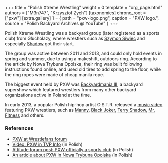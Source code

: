 +++
title = "Polish Xtreme Wrestling"
weight = 0
template = "org_page.html"
authors = ["M3n747", "Krzysztof Zych"]
[taxonomies]
chrono_root = ["pxw"]
[extra.gallery]
1 = { path = "pxw-logo.png", caption = "PXW logo.", source = "Polish Backyard Archives @ YouTube" }
+++

Polish Xtreme Wrestling was a backyard group (later registered as a sports club) from Głuchołazy, where wrestlers such as [Szymon Siwiec](@/w/szymon-siwiec.md) and especially [Shadow](@/w/shadow.md) got their start.

The group was active between 2011 and 2013, and could only hold events in spring and summer, due to using a makeshift, outdoors ring. According to the article by Nowa Trybuna Opolska, their ring was built following instructions found online, and used old tires to add spring to the floor, while the ring ropes were made of cheap manila rope.

The biggest event held by PXW was [Backyardmania III](@/e/pxw/2012-07-24-pxw-backyardmania-3.md), a backyard supershow which featured wrestlers from many other backyard organizations active in Poland at the time.

In early 2013, a popular Polish hip-hop artist O.S.T.R. released a [music video][ostry] featuring PXW wrestlers, such as [Manny](@/w/manny.md), [Black Joker](@/w/lider.md), [Terry Shadow](@/w/shadow.md), [Mr. Fitness](@/w/szymon-siwiec.md) and others.

### References

* [PXW at Wrestlefans forum](https://wrestlefans.pl/forum/viewforum.php?f=247)
* [Video: PXW in TVP Info](https://www.youtube.com/watch?v=gupd6EZHKTE) (in Polish)
* [Attitude forum post: PXW officially a sports club](https://forum.wrestling.pl/topic/29302-pxw-oficjalnie-klubem-sportowym/) (in Polish)
* [An article about PXW in Nowa Trybuna Opolska](https://nto.pl/wrestling-na-opolszczyznie-podworkowi-gladiatorzy/ar/4459241) (in Polish)

[ostry]: https://www.youtube.com/watch?v=8AvFEZpbnUk
